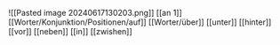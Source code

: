 ![[Pasted image 20240617130203.png]]
[[an 1]]
[[Worter/Konjunktion/Positionen/auf]]
[[Worter/über]]
[[unter]]
[[hinter]]
[[vor]]
[[neben]]
[[in]]
[[zwishen]]